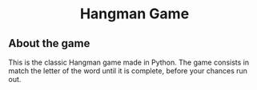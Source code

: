 <h1 align="center">Hangman Game</h1>

<h2>About the game</h2>

This is the classic Hangman game made in Python. The game consists in match the letter of the word until it is complete, before your chances run out.
